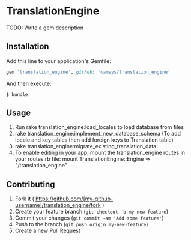 # TranslationEngine

TODO: Write a gem description

## Installation

Add this line to your application's Gemfile:

```ruby
gem 'translation_engine', github: 'camsys/translation_engine'
```

And then execute:

    $ bundle

## Usage

1. Run rake translation_engine:load_locales to load database from files
1. rake translation_engine:implement_new_database_schema (To add locale and key tables then add foreign keys to Translation table)
1. rake translation_engine:migrate_existing_translation_data
1. To enable editing in your app, mount the translation_engine routes in your routes.rb file: mount TranslationEngine::Engine => "/translation_engine"

## Contributing

1. Fork it ( https://github.com/[my-github-username]/translation_engine/fork )
2. Create your feature branch (`git checkout -b my-new-feature`)
3. Commit your changes (`git commit -am 'Add some feature'`)
4. Push to the branch (`git push origin my-new-feature`)
5. Create a new Pull Request